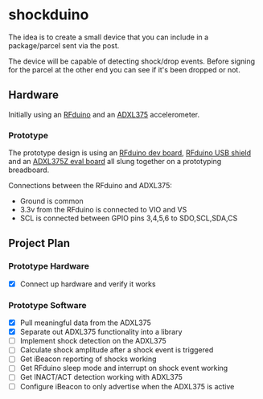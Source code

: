 # shockduino

The idea is to create a small device that you can include in a package/parcel sent via the post. 
 
The device will be capable of detecting shock/drop events. Before signing for the parcel at the other end you can see if it's been dropped or not.

## Hardware

Initially using an [RFduino](http://www.rfduino.com/) and an [ADXL375](http://www.analog.com/en/products/mems/mems-accelerometers/adxl375.html) accelerometer.

### Prototype

The prototype design is using an [RFduino dev board](http://www.rfduino.com/product/rfd22102-rfduino-dip/index.html), [RFduino USB shield](http://www.rfduino.com/product/rfd22121-usb-shield-for-rfduino/index.html) and an [ADXL375Z eval board](http://www.analog.com/en/design-center/evaluation-hardware-and-software/evaluation-boards-kits/EVAL-ADXL375.html) all slung together on a prototyping breadboard.

Connections between the RFduino and ADXL375:
- Ground is common
- 3.3v from the RFduino is connected to VIO and VS 
- SCL is connected between GPIO pins 3,4,5,6 to SDO,SCL,SDA,CS

## Project Plan

### Prototype Hardware

- [x] Connect up hardware and verify it works

### Prototype Software

- [x] Pull meaningful data from the ADXL375
- [x] Separate out ADXL375 functionality into a library
- [ ] Implement shock detection on the ADXL375
- [ ] Calculate shock amplitude after a shock event is triggered
- [ ] Get iBeacon reporting of shocks working
- [ ] Get RFduino sleep mode and interrupt on shock event working
- [ ] Get INACT/ACT detection working with ADXL375
- [ ] Configure iBeacon to only advertise when the ADXL375 is active
